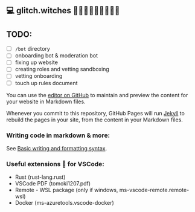 ## 💻 glitch.witches 🧙‍♀️✨🧙🏿‍♀️🧙🏻‍♀️

## TODO: 
- [ ] `/bot` directory
- [ ] onboarding bot & moderation bot
- [ ] fixing up website
- [ ] creating roles and vetting sandboxing
- [ ] vetting onboarding
- [ ] touch up rules document

You can use the [editor on GitHub](https://github.com/wiredsister/glitch.witches/edit/gh-pages/index.md) to maintain and preview the content for your website in Markdown files.

Whenever you commit to this repository, GitHub Pages will run [Jekyll](https://jekyllrb.com/) to rebuild the pages in your site, from the content in your Markdown files.

### Writing code in markdown & more:
See [Basic writing and formatting syntax](https://docs.github.com/en/github/writing-on-github/getting-started-with-writing-and-formatting-on-github/basic-writing-and-formatting-syntax).

### Useful extensions 💾 for VSCode:
   - Rust (rust-lang.rust)
   - VSCode PDF (tomoki1207.pdf)
   - Remote - WSL package (only if windows, ms-vscode-remote.remote-wsl)
   - Docker (ms-azuretools.vscode-docker)

